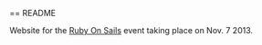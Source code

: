 == README

Website for the [Ruby On Sails](http://event.rubyonsails.info/) event taking place on Nov. 7 2013.

